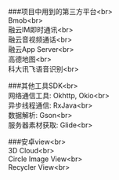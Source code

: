 
###项目中用到的第三方平台\<br>  
Bmob\<br>  
融云IM即时通讯\<br>  
融云音视频通话\<br>  
融云App Server\<br>  
高德地图\<br>  
科大讯飞语音识别\<br>  

###其他工具SDK\<br>  
网络通信工具: Okhttp, Okio\<br>  
异步线程通信: RxJava\<br>  
数据解析: Gson\<br>  
服务器素材获取: Glide\<br>  
 
###安卓view\<br>  
3D Cloud\<br>  
Circle Image View\<br>  
Recycler View\<br>  
